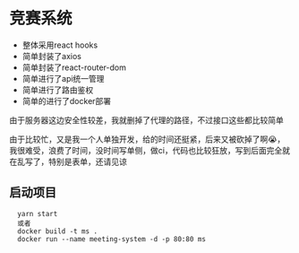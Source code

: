 # 竞赛系统
+ 整体采用react hooks  
+ 简单封装了axios  
+ 简单封装了react-router-dom  
+ 简单进行了api统一管理  
+ 简单进行了路由鉴权
+ 简单的进行了docker部署

由于服务器这边安全性较差，我就删掉了代理的路径，不过接口这些都比较简单

由于比较忙，又是我一个人单独开发，给的时间还挺紧，后来又被砍掉了啊😭，我很难受，浪费了时间，没时间写单侧，做ci，代码也比较狂放，写到后面完全就在乱写了，特别是表单，还请见谅


## 启动项目

```shell
  yarn start
  或者
  docker build -t ms .
  docker run --name meeting-system -d -p 80:80 ms
```

